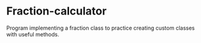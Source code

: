 # Fraction-calculator
Program implementing a fraction class to practice creating custom classes with useful methods.
